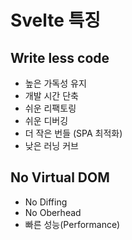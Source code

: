 # Svelte 특징

## Write less code

- 높은 가독성 유지
- 개발 시간 단축
- 쉬운 리팩토링
- 쉬운 디버깅
- 더 작은 번들 (SPA 최적화)
- 낮은 러닝 커브

## No Virtual DOM

- No Diffing
- No Oberhead
- 빠른 성능(Performance)


